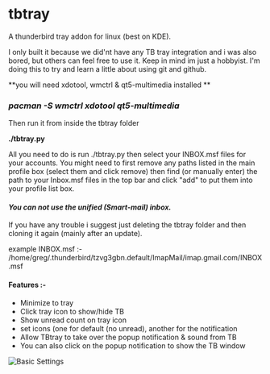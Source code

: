 # tbtray
A thunderbird tray addon for linux (best on KDE).

I only built it because we did'nt have any TB tray integration and i was also 
bored, but others can feel free to use it. Keep in mind im just a hobbyist. I'm doing this to try and
 learn a little about using git and github.

**you will need xdotool, wmctrl & qt5-multimedia installed **

### ***pacman -S wmctrl xdotool qt5-multimedia*** ###

Then run it from inside the tbtray folder

**./tbtray.py**

All you need to do is run ./tbtray.py then select your INBOX.msf files for your accounts. 
You might need to first remove any paths listed in the main profile box (select them and click remove)
then find (or manually enter) the path to your Inbox.msf files in the top bar and click "add" to put them
into your profile list box.

#### **_You can not use the unified (Smart-mail) inbox._**

If you have any trouble i suggest just deleting the tbtray folder and then cloning it again (mainly after an update).


example INBOX.msf :-
/home/greg/.thunderbird/tzvg3gbn.default/ImapMail/imap.gmail.com/INBOX.msf


#### Features :-

* Minimize to tray
* Click tray icon to show/hide TB
* Show unread count on tray icon
* set icons (one for default (no unread), another for the notification
* Allow TBtray to take over the popup notification & sound from TB
* You can also click on the popup notification to show the TB window


![Basic Settings](https://i.imgur.com/W3XY70L.png)